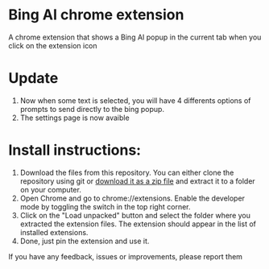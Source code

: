 # Bing AI chrome extension
A chrome extension that shows a Bing AI popup in the current tab when you click on the extension icon

# Update
1. Now when some text is selected, you will have 4 differents options of prompts to send directly to the bing popup.
2. The settings page is now avaible

# Install instructions:

1. Download the files from this repository. You can either clone the repository using git or [download it as a zip file](https://github.com/antomanc/bing-chat-sidebar-chrome-extension/archive/refs/heads/main.zip) and extract it to a folder on your computer.
2. Open Chrome and go to chrome://extensions. Enable the developer mode by toggling the switch in the top right corner.
3. Click on the "Load unpacked" button and select the folder where you extracted the extension files. The extension should appear in the list of installed extensions.
4. Done, just pin the extension and use it.

If you have any feedback, issues or improvements, please report them
